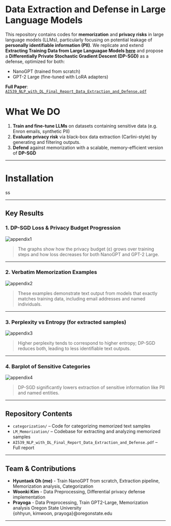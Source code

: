 # Data Extraction and Defense in Large Language Models 

This repository contains codes for **memorization** and **privacy risks** in large language models (LLMs), particularly focusing on potential leakage of **personally identifiable information (PII)**. We replicate and extend **Extracting Training Data from Large Languagae Models [here](https://github.com/ftramer/LM_Memorization)** and propose a **Differentially Private Stochastic Gradient Descent (DP-SGD)** as a defense, optimized for both:

- NanoGPT (trained from scratch)
- GPT-2 Large (fine-tuned with LoRA adapters)

**Full Paper**: [`AI539_NLP_with_DL_Final_Report_Data_Extraction_and_Defense.pdf`](./AI539_NLP_with_DL_Final_Report_Data_Extraction_and_Defense.pdf)

# What We DO

1. **Train and fine-tune LLMs** on datasets containing sensitive data (e.g. Enron emails, synthetic PII)
2. **Evaluate privacy risk** via black-box data extraction (Carlini-style) by generating and filtering outputs.
3. **Defend** against memorization with a scalable, memory-efficient version of **DP-SGD**

---

# Installation

ss

---

## Key Results

### 1. DP-SGD Loss & Privacy Budget Progression

![appendix1](https://github.com/user-attachments/assets/f8878bfe-95a3-4536-b131-14135e0471d8)

> The graphs show how the privacy budget (ε) grows over training steps and how loss decreases for both NanoGPT and GPT-2 Large.

---

### 2. Verbatim Memorization Examples

![appendix2](https://github.com/user-attachments/assets/c4b505f2-d2f9-421c-a3db-900626e2d0cd)

> These examples demonstrate text output from models that exactly matches training data, including email addresses and named individuals.

---

### 3. Perplexity vs Entropy (for extracted samples)

![appendix3](https://github.com/user-attachments/assets/7ecffb81-5b00-4eb8-b260-60ff62315b3c)

> Higher perplexity tends to correspond to higher entropy; DP-SGD reduces both, leading to less identifiable text outputs.

---

### 4. Barplot of Sensitive Categories

![appendix4](https://github.com/user-attachments/assets/1509d1fa-5302-4735-a3d8-146f63387d7e)

> DP-SGD significantly lowers extraction of sensitive information like PII and named entities.

---

## Repository Contents

- `categorization/` – Code for categorizing memorized text samples
- `LM_Memorization/` – Codebase for extracting and analyzing memorized samples
- `AI539_NLP_with_DL_Final_Report_Data_Extraction_and_Defense.pdf` – Full report

---

## Team & Contributions

- **Hyuntaek Oh (me)** - Train NanoGPT from scratch, Extraction pipeline, Memorization analysis, Categorization
- **Woonki Kim** - Data Preprocessing, Differential privacy defense implementation
- **Prayoga** - Data Preprocessing, Train GPT2-Large, Memorization analysis
Oregon State University  
{ohhyun, kimwoon, prayoga}@oregonstate.edu

---
